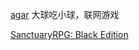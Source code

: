 [agar](http://agar.io/)   大球吃小球，联网游戏

[SanctuaryRPG: Black Edition](https://steamcommunity.com/app/328760)  

